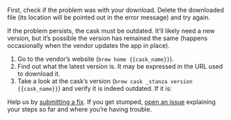 First, check if the problem was with your download. Delete the downloaded file (its location will be pointed out in the error message) and try again.

If the problem persists, the cask must be outdated. It’ll likely need a new version, but it’s possible the version has remained the same (happens occasionally when the vendor updates the app in place).

1. Go to the vendor’s website (`brew home {{cask_name}}`).
2. Find out what the latest version is. It may be expressed in the URL used to download it.
3. Take a look at the cask’s version (`brew cask _stanza version {{cask_name}}`) and verify it is indeed outdated. If it is:

Help us by [submitting a fix](https://github.com/Homebrew/homebrew-cask/blob/master/CONTRIBUTING.md#updating-a-cask). If you get stumped, [open an issue](https://github.com/Homebrew/homebrew-cask/issues/new?assignees=&labels=&template=01_bug_report.yml) explaining your steps so far and where you’re having trouble.
